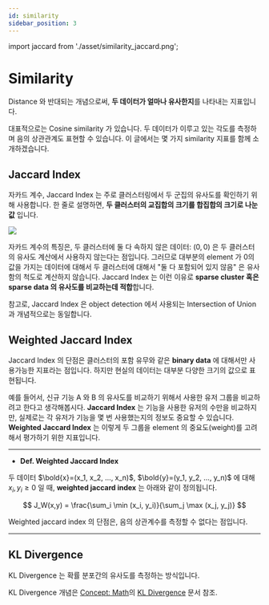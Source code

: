 ```yaml
---
id: similarity
sidebar_position: 3
---
```

import jaccard from './asset/similarity_jaccard.png';

# Similarity

Distance 와 반대되는 개념으로써, **두 데이터가 얼마나 유사한지**를 나타내는 지표입니다.

대표적으로는 Cosine similarity 가 있습니다. 두 데이터가 이루고 있는 각도를 측정하며 음의 상관관계도 표현할 수 있습니다. 이 글에서는 몇 가지 similarity 지표를 함께 소개하겠습니다.

## Jaccard Index

자카드 계수, Jaccard Index 는 주로 클러스터링에서 두 군집의 유사도를 확인하기 위해 사용합니다. 한 줄로 설명하면, **두 클러스터의 교집합의 크기를 합집합의 크기로 나눈 값** 입니다.

<div style={{textAlign: 'Center'}}> 
    <img src={jaccard} />
</div>

자카드 계수의 특징은, 두 클러스터에 둘 다 속하지 않은 데이터: $(0, 0)$ 은 두 클러스터의 유사도 계산에서 사용하지 않는다는 점입니다. 그러므로 대부분의 element 가 0의 값을 가지는 데이터에 대해서 두 클러스터에 대해서 "둘 다 포함되어 있지 않음" 은 유사함의 척도로 계산하지 않습니다. Jaccard Index 는 이런 이유로 **sparse cluster 혹은 sparse data 의 유사도를 비교하는데 적합**합니다.

참고로, Jaccard Index 은 object detection 에서 사용되는 Intersection of Union 과 개념적으로는 동일합니다.

## Weighted Jaccard Index

Jaccard Index 의 단점은 클러스터의 포함 유무와 같은 **binary data** 에 대해서만 사용가능한 지표라는 점입니다. 하지만 현실의 데이터는 대부분 다양한 크기의 값으로 표현됩니다. 

예를 들어서, 신규 기능 A 와 B 의 유사도를 비교하기 위해서 사용한 유저 그룹을 비교하려고 한다고 생각해봅시다. **Jaccard Index** 는 기능을 사용한 유저의 수만을 비교하지만, 실제로는 각 유저가 기능을 몇 번 사용했는지의 정보도 중요할 수 있습니다. **Weighted Jaccard Index** 는 이렇게 두 그룹을 element 의 중요도(weight)를 고려해서 평가하기 위한 지표입니다.

---
- **Def. Weighted Jaccard Index**

두 데이터 $\bold{x}=(x_1, x_2, ..., x_n)$, $\bold{y}=(y_1, y_2, ..., y_n)$ 에 대해 $x_i, y_i \geq 0$ 일 때, **weighted jaccard index** 는 아래와 같이 정의됩니다.

$$
J_W(x,y) = \frac{\sum_i \min (x_i, y_i)}{\sum_j \max (x_j, y_j)}
$$

Weighted jaccard index 의 단점은, 음의 상관계수를 측정할 수 없다는 점입니다.

---

## KL Divergence

KL Divergence 는 확률 분포간의 유사도를 측정하는 방식입니다.

KL Divergence 개념은 [Concept: Math](/docs/concepts/math/introduction)의 [KL Divergence](/docs/concepts/math/information/kl_divergence.md) 문서 참조.
